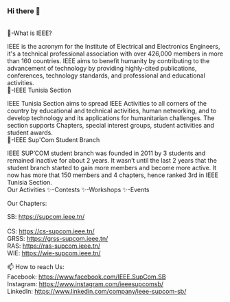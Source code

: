 ### Hi there 👋

<!--
**IEEESupComSB/IEEESupComSB** is a ✨ _special_ ✨ repository because its `README.md` (this file) appears on your GitHub profile.-->
<br />
🔭-What is IEEE?

IEEE is the acronym for the Institute of Electrical and Electronics Engineers, it's a technical professional association with over 426,000 members in more than 160 countries. IEEE aims to benefit humanity by contributing to the advancement of technology by providing highly-cited publications, conferences, technology standards, and professional and educational activities.
<br />
🔭-IEEE Tunisia Section

IEEE Tunisia Section aims to spread IEEE Activities to all corners of the country by educational and technical activities, human networking, and to develop technology and its applications for humanitarian challenges. The section supports Chapters, special interest groups, student activities and student awards.
<br />
🔭-IEEE Sup'Com Student Branch

IEEE SUP’COM student branch was founded in 2011 by 3 students and remained inactive for about 2 years. It wasn’t until the last 2 years that the student branch started to gain more members and become more active. It now has more that 150 members and 4 chapters, hence ranked 3rd in IEEE Tunisia Section.
<br />
Our Activities
  ✨-Contests
  ✨-Workshops
  ✨-Events

Our Chapters:

  SB: https://supcom.ieee.tn/  
  <br />
  CS: https://cs-supcom.ieee.tn/
  <br />
  GRSS: https://grss-supcom.ieee.tn/
  <br />
  RAS: https://ras-supcom.ieee.tn/
  <br />
  WIE: https://wie-supcom.ieee.tn/
  <br />

📫 How to reach Us:
  <br />
  Facebook: https://www.facebook.com/IEEE.SupCom.SB 
  <br />
  Instagram: https://www.instagram.com/ieeesupcomsb/
  <br />
  LinkedIn: https://www.linkedin.com/company/ieee-supcom-sb/
  <br />


